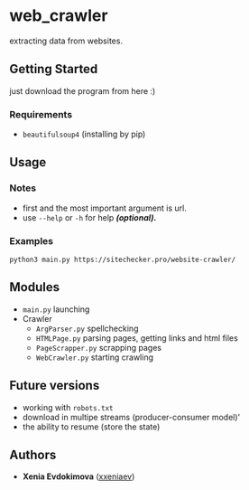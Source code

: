 # web_crawler
extracting data from websites.
## Getting Started
just download the program from here :)
### Requirements
* `beautifulsoup4` (installing by pip)
## Usage
### Notes
* first and the most important argument is url.
* use `--help` or `-h` for help ***(optional).***
### Examples
```
python3 main.py https://sitechecker.pro/website-crawler/
```
## Modules
* `main.py` launching
* Crawler
  * `ArgParser.py` spellchecking
  * `HTMLPage.py` parsing pages, getting links and html files
  * `PageScrapper.py` scrapping pages
  * `WebCrawler.py` starting crawling
## Future versions
* working with `robots.txt`
* download in multipe streams (producer-consumer model)'
* the ability to resume (store the state)
## Authors
* **Xenia Evdokimova** ([xxeniaev](https://github.com/xxeniaev))
